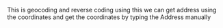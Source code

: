 This is geocoding and reverse coding using this we can get address using the coordinates and get the coordinates by typing the Address manually 
